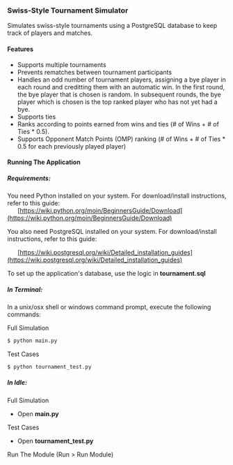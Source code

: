 ### **Swiss-Style Tournament Simulator**

Simulates swiss-style tournaments using a PostgreSQL database to keep track of players and matches.

#### Features
* Supports multiple tournaments
* Prevents rematches between tournament participants
* Handles an odd number of tournament players, assigning a bye player in each round and creditting them with an automatic win. In the first round, the bye player that is chosen is random. In subsequent rounds, the bye player which is chosen is the top ranked player who has not yet had a bye.
* Supports ties
* Ranks according to points earned from wins and ties (# of Wins + # of Ties * 0.5).
* Supports Opponent Match Points (OMP) ranking (# of Wins + # of Ties * 0.5 for each previously played player)

#### Running The Application

##### Requirements:
You need Python installed on your system. For download/install instructions, refer to this guide:  
&nbsp;&nbsp;&nbsp;&nbsp;&nbsp;&nbsp;[https://wiki.python.org/moin/BeginnersGuide/Download](https://wiki.python.org/moin/BeginnersGuide/Download)

You also need PostgreSQL installed on your system. For download/install instructions, refer to this guide:

&nbsp;&nbsp;&nbsp;&nbsp;&nbsp;&nbsp;[https://wiki.postgresql.org/wiki/Detailed_installation_guides](https://wiki.postgresql.org/wiki/Detailed_installation_guides)

To set up the application's database, use the logic in **tournament.sql**

##### In Terminal:
In a unix/osx shell or windows command prompt, execute the following commands:

Full Simulation
```sh
$ python main.py
```
Test Cases
```sh
$ python tournament_test.py
```

##### In Idle:

Full Simulation

* Open **main.py**

Test Cases
* Open **tournament_test.py**

Run The Module (Run > Run Module)